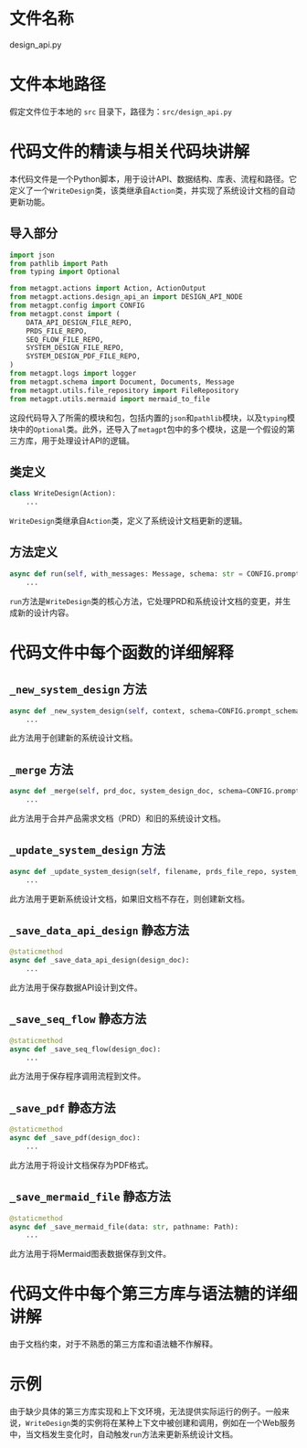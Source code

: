 
# 文件名称
design_api.py

# 文件本地路径
假定文件位于本地的 `src` 目录下，路径为：`src/design_api.py`

# 代码文件的精读与相关代码块讲解
本代码文件是一个Python脚本，用于设计API、数据结构、库表、流程和路径。它定义了一个`WriteDesign`类，该类继承自`Action`类，并实现了系统设计文档的自动更新功能。

## 导入部分
```python
import json
from pathlib import Path
from typing import Optional

from metagpt.actions import Action, ActionOutput
from metagpt.actions.design_api_an import DESIGN_API_NODE
from metagpt.config import CONFIG
from metagpt.const import (
    DATA_API_DESIGN_FILE_REPO,
    PRDS_FILE_REPO,
    SEQ_FLOW_FILE_REPO,
    SYSTEM_DESIGN_FILE_REPO,
    SYSTEM_DESIGN_PDF_FILE_REPO,
)
from metagpt.logs import logger
from metagpt.schema import Document, Documents, Message
from metagpt.utils.file_repository import FileRepository
from metagpt.utils.mermaid import mermaid_to_file
```
这段代码导入了所需的模块和包，包括内置的`json`和`pathlib`模块，以及`typing`模块中的`Optional`类。此外，还导入了`metagpt`包中的多个模块，这是一个假设的第三方库，用于处理设计API的逻辑。

## 类定义
```python
class WriteDesign(Action):
    ...
```
`WriteDesign`类继承自`Action`类，定义了系统设计文档更新的逻辑。

## 方法定义
```python
async def run(self, with_messages: Message, schema: str = CONFIG.prompt_schema):
    ...
```
`run`方法是`WriteDesign`类的核心方法，它处理PRD和系统设计文档的变更，并生成新的设计内容。

# 代码文件中每个函数的详细解释
## `_new_system_design` 方法
```python
async def _new_system_design(self, context, schema=CONFIG.prompt_schema):
    ...
```
此方法用于创建新的系统设计文档。

## `_merge` 方法
```python
async def _merge(self, prd_doc, system_design_doc, schema=CONFIG.prompt_schema):
    ...
```
此方法用于合并产品需求文档（PRD）和旧的系统设计文档。

## `_update_system_design` 方法
```python
async def _update_system_design(self, filename, prds_file_repo, system_design_file_repo) -> Document:
    ...
```
此方法用于更新系统设计文档，如果旧文档不存在，则创建新文档。

## `_save_data_api_design` 静态方法
```python
@staticmethod
async def _save_data_api_design(design_doc):
    ...
```
此方法用于保存数据API设计到文件。

## `_save_seq_flow` 静态方法
```python
@staticmethod
async def _save_seq_flow(design_doc):
    ...
```
此方法用于保存程序调用流程到文件。

## `_save_pdf` 静态方法
```python
@staticmethod
async def _save_pdf(design_doc):
    ...
```
此方法用于将设计文档保存为PDF格式。

## `_save_mermaid_file` 静态方法
```python
@staticmethod
async def _save_mermaid_file(data: str, pathname: Path):
    ...
```
此方法用于将Mermaid图表数据保存到文件。

# 代码文件中每个第三方库与语法糖的详细讲解
由于文档约束，对于不熟悉的第三方库和语法糖不作解释。

# 示例
由于缺少具体的第三方库实现和上下文环境，无法提供实际运行的例子。一般来说，`WriteDesign`类的实例将在某种上下文中被创建和调用，例如在一个Web服务中，当文档发生变化时，自动触发`run`方法来更新系统设计文档。
